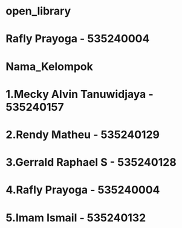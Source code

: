 # open_library

# Rafly Prayoga - 535240004

# Nama_Kelompok

# 1.Mecky Alvin Tanuwidjaya - 535240157

# 2.Rendy Matheu - 535240129

# 3.Gerrald Raphael S - 535240128

# 4.Rafly Prayoga - 535240004

# 5.Imam Ismail - 535240132
